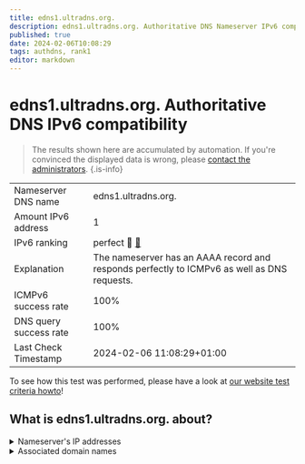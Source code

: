```yaml
---
title: edns1.ultradns.org.
description: edns1.ultradns.org. Authoritative DNS Nameserver IPv6 compatibility
published: true
date: 2024-02-06T10:08:29
tags: authdns, rank1
editor: markdown
---
```


# edns1.ultradns.org. Authoritative DNS IPv6 compatibility

> The results shown here are accumulated by automation. If you're convinced the displayed data is wrong, please [contact the administrators](/howto/chat). 
{.is-info}




|   |   |
| - | - |
| Nameserver DNS name | edns1.ultradns.org.
| Amount IPv6 address | 1
| IPv6 ranking | perfect :1st_place_medal: [🔗](/howto/ranking) |
| Explanation | The nameserver has an AAAA record and responds perfectly to ICMPv6 as well as DNS requests. |
| ICMPv6 success rate | 100%|
| DNS query success rate | 100% |
| Last Check Timestamp | 2024-02-06 11:08:29+01:00 |

To see how this test was performed, please have a look at [our website test criteria howto](/howto/testcriteria/authdns)!


## What is edns1.ultradns.org. about?




<details>
<summary>Nameserver's IP addresses</summary>

2001:502:4612::201

</details>



<details>
<summary>Associated domain names</summary>

greenplum.org

www.wellsfargo.com

</details>
